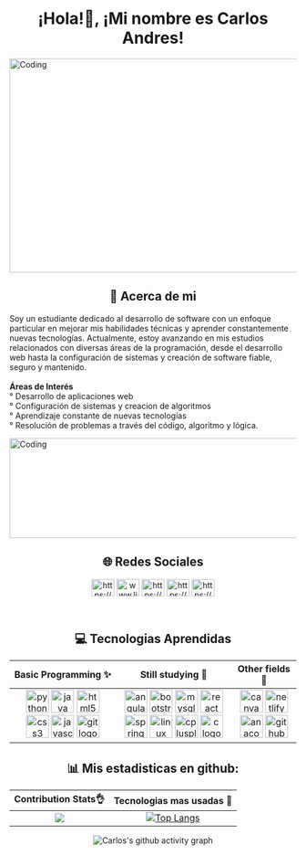 <div align="center">
  
# ¡Hola!👋, ¡Mi nombre es Carlos Andres!
</div>

<img align="center" alt="Coding" width="1000" height="375" 
  src="https://coding.blog/img/update-social-banner.png">
<div align="center">
  
## 🙌 Acerca de mi
</div>
<p>
Soy un estudiante dedicado al desarrollo de software con un enfoque particular en mejorar mis habilidades técnicas y aprender constantemente nuevas tecnologías. Actualmente, estoy avanzando en mis estudios relacionados con diversas áreas de la programación, desde el desarrollo web hasta la configuración de sistemas y creación de software fiable, seguro y mantenido.<br><br><strong>Áreas de Interés</strong><br>° Desarrollo de aplicaciones web<br>° Configuración de sistemas y creacion de algoritmos<br>° Aprendizaje constante de nuevas tecnologías<br>° Resolución de problemas a través del código, algoritmo y lógica.<br>
</p>

<img align="center" alt="Coding" width="1200" height="175" 
  src="https://i.giphy.com/media/v1.Y2lkPTc5MGI3NjExdHRyanNjMjh5a3EwNGhlOThseXh0NXFnbGt2cmJjOHNlMXUzOXd3YiZlcD12MV9pbnRlcm5hbF9naWZfYnlfaWQmY3Q9Zw/QpVUMRUJGokfqXyfa1/giphy.gif">
  
<div align="center">
  
## 🌐 Redes Sociales
</div>

<p align="center">
<a href="https://x.com/carliho1121" target="blank"><img align="center" src="https://raw.githubusercontent.com/rahuldkjain/github-profile-readme-generator/master/src/images/icons/Social/twitter.svg" alt="https://x.com/carliho1121" height="30" width="40" /></a>
<a href="https://www.linkedin.com/in/carlos-andres-drt" target="blank"><img align="center" src="https://raw.githubusercontent.com/rahuldkjain/github-profile-readme-generator/master/src/images/icons/Social/linked-in-alt.svg" alt="www.linkedin.com/in/carlos-andres-drt" height="30" width="40" /></a>
<a href="https://www.facebook.com/carlodelrio1121/" target="blank"><img align="center" src="https://raw.githubusercontent.com/rahuldkjain/github-profile-readme-generator/master/src/images/icons/Social/facebook.svg" alt="https://www.facebook.com/carlodelrio1121/" height="30" width="40" /></a>
<a href="https://www.instagram.com/cdelrioch11/" target="blank"><img align="center" src="https://raw.githubusercontent.com/rahuldkjain/github-profile-readme-generator/master/src/images/icons/Social/instagram.svg" alt="https://www.instagram.com/cdelrioch11/" height="30" width="40" /></a>
<a href="https://www.youtube.com/@carlih1121" target="blank"><img align="center" src="https://raw.githubusercontent.com/rahuldkjain/github-profile-readme-generator/master/src/images/icons/Social/youtube.svg" alt="https://www.youtube.com/@carlih1121" height="30" width="40" /></a>
</p><br>

<div align="center">
  
## 💻 Tecnologias Aprendidas
</div>

<div align="center">

| Basic Programming ✨ | Still studying 🧠 | Other fields 🎲 |
|:-:|:-:|:-:|
|<img src="https://cdn.jsdelivr.net/gh/devicons/devicon/icons/python/python-original.svg" height="40" alt="python logo"  /> <img src="https://cdn.jsdelivr.net/gh/devicons/devicon/icons/java/java-original.svg" height="40" alt="java logo"  /> <img src="https://cdn.jsdelivr.net/gh/devicons/devicon/icons/html5/html5-original.svg" height="40" alt="html5 logo"  /> <img src="https://cdn.simpleicons.org/css3/1572B6" height="40" alt="css3 logo"/> <img src="https://cdn.jsdelivr.net/gh/devicons/devicon/icons/javascript/javascript-original.svg" height="40" alt="javascript logo"  /> <img src="https://cdn.jsdelivr.net/gh/devicons/devicon/icons/git/git-original.svg" height="40" alt="git logo"  />|<img src="https://cdn.simpleicons.org/angular/DD0031" height="40" alt="angularjs logo"  /> <img src="https://cdn.jsdelivr.net/gh/devicons/devicon/icons/bootstrap/bootstrap-original.svg" height="40" alt="bootstrap logo"  /> <img src="https://cdn.simpleicons.org/mysql/4479A1" height="40" alt="mysql logo"  /> <img src="https://cdn.simpleicons.org/react/61DAFB" height="40" alt="react logo"  /> <img src="https://cdn.jsdelivr.net/gh/devicons/devicon/icons/spring/spring-original.svg" height="40" alt="spring logo"  /> <img src="https://cdn.jsdelivr.net/gh/devicons/devicon/icons/linux/linux-original.svg" height="40" alt="linux logo"  /> <img src="https://cdn.jsdelivr.net/gh/devicons/devicon/icons/cplusplus/cplusplus-original.svg" height="40" alt="cplusplus logo"  /> <img src="https://cdn.jsdelivr.net/gh/devicons/devicon/icons/c/c-original.svg" height="40" alt="c logo"  />|<img src="https://cdn.jsdelivr.net/gh/devicons/devicon/icons/canva/canva-original.svg" height="40" alt="canva logo"  /> <img src="https://cdn.simpleicons.org/netlify/00C7B7" height="40" alt="netlify logo"  /> <img src="https://cdn.simpleicons.org/anaconda/44A833" height="40" alt="anaconda logo"  /> <img src="https://skillicons.dev/icons?i=github" height="40" alt="github logo"  />|

</div>


<div align="center">
  
## 📊 Mis estadisticas en github:
</div>

<div align="center">
  
| Contribution Stats👌 | Tecnologias mas usadas 🚦 |
| :-: | :-: |
| ![](https://github-readme-stats.vercel.app/api?username=cdelriot1121&theme=holi&hide_border=false&include_all_commits=false&count_private=true)|[![Top Langs](https://github-readme-stats.vercel.app/api/top-langs/?username=cdelriot1121&layout=donut-vertical&theme=holi)](https://github.com/anuraghazra/github-readme-stats)|
</div>

<div align="center">
  
![Carlos's github activity graph](https://github-readme-activity-graph.vercel.app/graph?username=cdelriot1121&&bg_color=010e20&color=ffffff&line=599cfc&point=f9fafa&area=true&hide_border=true)
</div>


